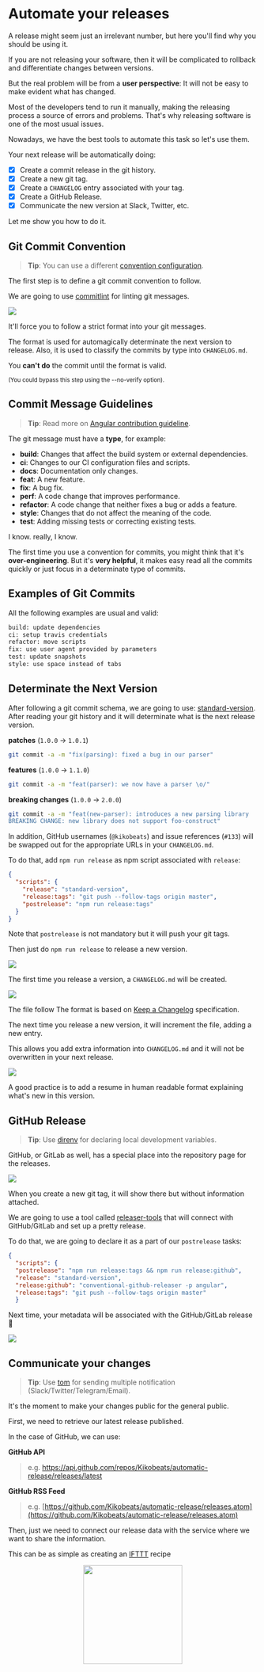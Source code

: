 # Automate your releases

A release might seem just an irrelevant number, but here you'll find why you should be using it.

If you are not releasing your software, then it will be complicated to rollback and differentiate changes between versions.

But the real problem will be from a **user perspective**: It will not be easy to make evident what has changed.

Most of the developers tend to run it manually, making the releasing process a source of errors and problems. That's why releasing software is one of the most usual issues.

Nowadays, we have the best tools to automate this task so let's use them.

Your next release will be automatically doing:

- [x] Create a commit release in the git history.
- [x] Create a new git tag.
- [x] Create a `CHANGELOG` entry associated with your tag.
- [x] Create a GitHub Release.
- [x] Communicate the new version at Slack, Twitter, etc.

Let me show you how to do it.

## Git Commit Convention

> **Tip**: You can use a different [convention configuration](https://github.com/marionebl/commitlint#shared-configuration).

The first step is to define a git commit convention to follow.

We are going to use [commitlint](https://github.com/marionebl/commitlint) for linting git messages.

![](https://i.imgur.com/nZOE5Vu.png)

It'll force you to follow a strict format into your git messages.

The format is used for automagically determinate the next version to release. Also, it is used to classify the commits by type into `CHANGELOG.md`.

You **can't do** the commit until the format is valid. 

<small>(You could bypass this step using the --no-verify option).</small>

## Commit Message Guidelines

> **Tip**: Read more on [Angular contribution guideline](https://github.com/angular/angular/blob/22b96b9/CONTRIBUTING.md#type).

The git message must have a **type**, for example:

* **build**: Changes that affect the build system or external dependencies.
* **ci**: Changes to our CI configuration files and scripts.
* **docs**: Documentation only changes.
* **feat**: A new feature.
* **fix**: A bug fix.
* **perf**: A code change that improves performance.
* **refactor**: A code change that neither fixes a bug or adds a feature.
* **style**: Changes that do not affect the meaning of the code.
* **test**: Adding missing tests or correcting existing tests.

I know. really, I know.

The first time you use a convention for commits, you might think that it's **over-engineering**. But it's **very helpful**, it makes easy read all the commits quickly or just focus in a determinate type of commits.

## Examples of Git Commits

All the following examples are usual and valid:

```bash
build: update dependencies
ci: setup travis credentials
refactor: move scripts
fix: use user agent provided by parameters
test: update snapshots
style: use space instead of tabs
```

## Determinate the Next Version

After following a git commit schema, we are going to use: [standard-version](https://github.com/conventional-changelog/standard-version). After reading your git history and it will determinate what is the next release version.

**patches** (`1.0.0` → `1.0.1`)

```sh
git commit -a -m "fix(parsing): fixed a bug in our parser"
```

**features** (`1.0.0` → `1.1.0`)

```sh
git commit -a -m "feat(parser): we now have a parser \o/"
```

**breaking changes** (`1.0.0` → `2.0.0`)

```sh
git commit -a -m "feat(new-parser): introduces a new parsing library
BREAKING CHANGE: new library does not support foo-construct"
```

In addition, GitHub usernames (`@kikobeats`) and issue references (`#133`) will be swapped out for the
appropriate URLs in your `CHANGELOG.md`.

To do that, add `npm run release` as npm script associated with `release`:

```json
{
  "scripts": {
    "release": "standard-version",
    "release:tags": "git push --follow-tags origin master",
    "postrelease": "npm run release:tags"
  }
}
```

Note that `postrelease` is not mandatory but it will push your git tags.

Then just do `npm run release` to release a new version.

![](https://i.imgur.com/AmOfMV9.png)

The first time you release a version, a `CHANGELOG.md` will be created.

![](https://i.imgur.com/B2CoFsG.png)

The file follow The format is based on [Keep a Changelog](https://keepachangelog.com) specification.

The next time you release a new version, it will increment the file, adding a new entry.

This allows you add extra information into `CHANGELOG.md` and it will not be overwritten in your next release.

![](https://i.imgur.com/QOse3tZ.png)

A good practice is to add a resume in human readable format explaining what's new in this version.

## GitHub Release

> **Tip**: Use [direnv](https://direnv.net/) for declaring local development variables. 

GitHub, or GitLab as well, has a special place into the repository page for the releases.

![](https://i.imgur.com/butKsZ6.png)

When you create a new git tag, it will show there but without information attached.

We are going to use a tool called [releaser-tools](https://github.com/conventional-changelog/releaser-tools) that will connect with GitHub/GitLab and set up a pretty release.

To do that, we are going to declare it as a part of our `postrelease` tasks:

```json
{
  "scripts": {
  "postrelease": "npm run release:tags && npm run release:github",
  "release": "standard-version",
  "release:github": "conventional-github-releaser -p angular",
  "release:tags": "git push --follow-tags origin master"
  }
```

Next time, your metadata will be associated with the GitHub/GitLab release 🎉

![](https://i.imgur.com/4Am8xIx.png)

## Communicate your changes

> **Tip**: Use [tom](http://tom.js.org/) for sending multiple notification (Slack/Twitter/Telegram/Email).

It's the moment to make your changes public for the general public.

First, we need to retrieve our latest release published. 

In the case of GitHub, we can use:

**GitHub API**

<blockquote>
<p>e.g. <a href="https://api.github.com/repos/Kikobeats/automatic-release/releases/latest">https://api.github.com/repos/Kikobeats/automatic-release/releases/latest</a></p>
</blockquote>

**GitHub RSS Feed**

> e.g. [https://github.com/Kikobeats/automatic-release/releases.atom](https://github.com/Kikobeats/automatic-release/releases.atom)

Then, just we need to connect our release data with the service where we want to share the information.

This can be as simple as creating an [IFTTT](https://ifttt.com) recipe

<div align="center">
<img src="https://i.imgur.com/ZgUB7w5.png" width='200px' />
</div>
